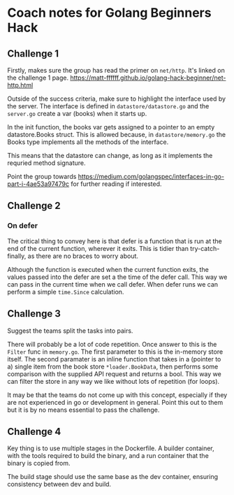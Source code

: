 # Coach notes for Golang Beginners Hack

## Challenge 1

Firstly, makes sure the group has read the primer on ```net/http```. It's linked on the challenge 1 page.
<https://matt-ffffff.github.io/golang-hack-beginner/net-http.html>

Outside of the success criteria, make sure to highlight the interface used by the server.
The interface is defined in ```datastore/datastore.go``` and the ```server.go``` create a var (books) when it starts up.

In the init function, the books var gets assigned to a pointer to an empty datastore.Books struct.
This is allowed because, in ```datastore/memory.go``` the Books type implements all the methods of the interface.

This means that the datastore can change, as long as it implements the requried method signature.

Point the group towards <https://medium.com/golangspec/interfaces-in-go-part-i-4ae53a97479c> for further reading if interested.

## Challenge 2

### On defer

The critical thing to convey here is that defer is a function that is run at the end of the current function, wherever it exits.
This is tidier than try-catch-finally, as there are no braces to worry about.

Although the function is executed when the current function exits, the values passed into the defer are set a the time of the defer call.
This way we can pass in the current time when we call defer. When defer runs we can perform a simple ```time.Since``` calculation.

## Challenge 3

Suggest the teams split the tasks into pairs.

There will probably be a lot of code repetition. Once answer to this is the ```Filter``` func in ```memory.go```.
The first parameter to this is the in-memory store itself.
The second paramater is an inline function that takes in a (pointer to a) single item from the book store ```*loader.BookData```, then performs some comparison with the supplied API request and returns a bool.
This way we can filter the store in any way we like without lots of repetition (for loops).

It may be that the teams do not come up with this concept, especially if they are not experienced in go or development in general.
Point this out to them but it is by no means essential to pass the challenge.

## Challenge 4

Key thing is to use multiple stages in the Dockerfile.
A builder container, with the tools required to build the binary, and a run container that the binary is copied from.

The build stage should use the same base as the dev container, ensuring consistency between dev and build.
